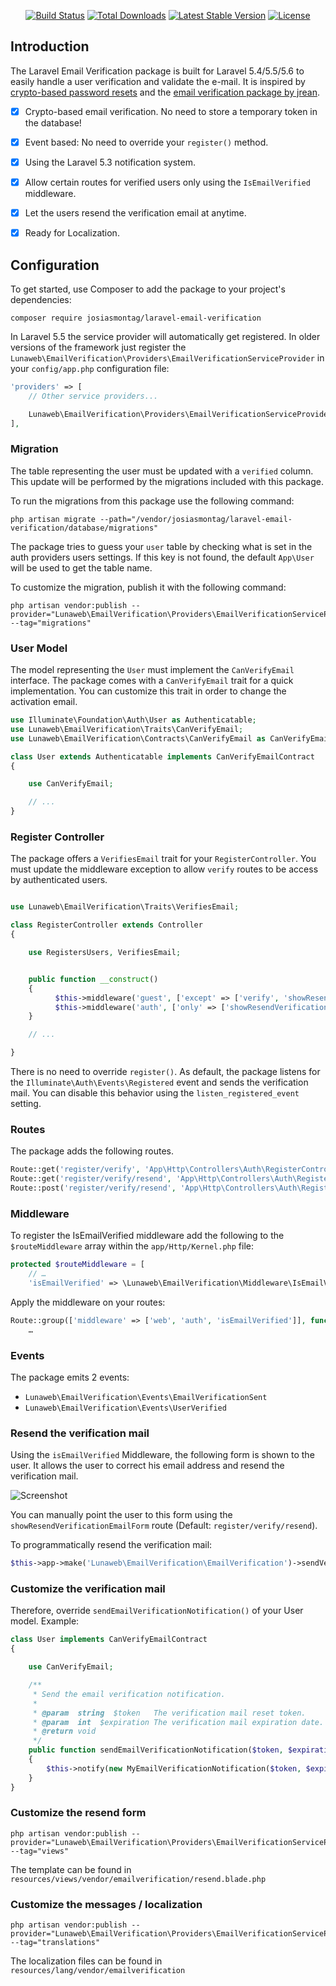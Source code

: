 
<p align="center">
<a href="https://travis-ci.org/josiasmontag/laravel-email-verification"><img src="https://travis-ci.org/josiasmontag/laravel-email-verification.svg" alt="Build Status"></a>
<a href="https://packagist.org/packages/josiasmontag/laravel-email-verification"><img src="https://poser.pugx.org/josiasmontag/laravel-email-verification/d/total.svg" alt="Total Downloads"></a>
<a href="https://packagist.org/packages/josiasmontag/laravel-email-verification"><img src="https://poser.pugx.org/josiasmontag/laravel-email-verification/v/stable.svg" alt="Latest Stable Version"></a>
<a href="https://packagist.org/packages/josiasmontag/laravel-email-verification"><img src="https://poser.pugx.org/josiasmontag/laravel-email-verification/license.svg" alt="License"></a>
</p>

## Introduction

The Laravel Email Verification package is built for Laravel 5.4/5.5/5.6 to easily handle a user verification and validate the e-mail. It is inspired by [crypto-based password resets](https://github.com/laravel/framework/pull/17499) and the [email verification package by jrean](https://github.com/jrean/laravel-user-verification).

- [x] Crypto-based email verification. No need to store a temporary token in the database!
- [x] Event based: No need to override your `register()` method.
- [x] Using the Laravel 5.3 notification system.
- [x] Allow certain routes for verified users only using the `IsEmailVerified` middleware.
- [x] Let the users resend the verification email at anytime.
- [x] Ready for Localization.
      

## Configuration


To get started, use Composer to add the package to your project's dependencies:

    composer require josiasmontag/laravel-email-verification


In Laravel 5.5 the service provider will automatically get registered. In older versions of the framework just register the `Lunaweb\EmailVerification\Providers\EmailVerificationServiceProvider` in your `config/app.php` configuration file:

```php
'providers' => [
    // Other service providers...

    Lunaweb\EmailVerification\Providers\EmailVerificationServiceProvider::class,
],
```

### Migration

The table representing the user must be updated with a `verified` column.
This update will be performed by the migrations included with this package.

To run the migrations from this package use the following command:

```
php artisan migrate --path="/vendor/josiasmontag/laravel-email-verification/database/migrations"
```

The package tries to guess your `user` table by checking what is set in the auth providers users settings.
If this key is not found, the default `App\User` will be used to get the table name.

To customize the migration, publish it with the following command:

```
php artisan vendor:publish --provider="Lunaweb\EmailVerification\Providers\EmailVerificationServiceProvider" --tag="migrations"
```

### User Model

The model representing the `User` must implement the `CanVerifyEmail` interface. The package comes with a `CanVerifyEmail` trait for a quick implementation. You can customize this trait in order to change the activation email.


```php
use Illuminate\Foundation\Auth\User as Authenticatable;
use Lunaweb\EmailVerification\Traits\CanVerifyEmail;
use Lunaweb\EmailVerification\Contracts\CanVerifyEmail as CanVerifyEmailContract;

class User extends Authenticatable implements CanVerifyEmailContract
{

    use CanVerifyEmail;

    // ...
}
```

### Register Controller

The package offers a `VerifiesEmail` trait for your `RegisterController`. You must update the middleware exception to allow `verify` routes to be access by authenticated users.

```php

use Lunaweb\EmailVerification\Traits\VerifiesEmail;

class RegisterController extends Controller
{

    use RegistersUsers, VerifiesEmail;


    public function __construct()
    {
          $this->middleware('guest', ['except' => ['verify', 'showResendVerificationEmailForm', 'resendVerificationEmail']]);
          $this->middleware('auth', ['only' => ['showResendVerificationEmailForm', 'resendVerificationEmail']]);
    }

    // ...

}

```

There is no need to override `register()`. As default, the package listens for the `Illuminate\Auth\Events\Registered` event and sends the verification mail. You can disable this behavior using the `listen_registered_event` setting.

### Routes

The package adds the following routes.

```php
Route::get('register/verify', 'App\Http\Controllers\Auth\RegisterController@verify')->name('verifyEmailLink');
Route::get('register/verify/resend', 'App\Http\Controllers\Auth\RegisterController@showResendVerificationEmailForm')->name('showResendVerificationEmailForm');
Route::post('register/verify/resend', 'App\Http\Controllers\Auth\RegisterController@resendVerificationEmail')->name('resendVerificationEmail');

```

### Middleware


To register the IsEmailVerified middleware add the following to the `$routeMiddleware` array within the `app/Http/Kernel.php` file:

```php
protected $routeMiddleware = [
    // …
    'isEmailVerified' => \Lunaweb\EmailVerification\Middleware\IsEmailVerified::class,
```

Apply the middleware on your routes:

```php
Route::group(['middleware' => ['web', 'auth', 'isEmailVerified']], function () {
    …
```

### Events

The package emits 2 events:

* ``Lunaweb\EmailVerification\Events\EmailVerificationSent``
* ``Lunaweb\EmailVerification\Events\UserVerified``



### Resend the verification mail

Using the `isEmailVerified` Middleware, the following form is shown to the user. It allows the user to correct his email address and resend the verification mail.

![Screenshot](https://user-images.githubusercontent.com/1945577/27735164-7b316630-5d9e-11e7-86f6-8922a2488cfb.png)

You can manually point the user to this form using the `showResendVerificationEmailForm` route (Default: `register/verify/resend`).

To programmatically resend the verification mail:
```php
$this->app->make('Lunaweb\EmailVerification\EmailVerification')->sendVerifyLink($user);
```


### Customize the verification mail

Therefore, override `sendEmailVerificationNotification()` of your User model. Example:

```php
class User implements CanVerifyEmailContract
{

    use CanVerifyEmail;

    /**
     * Send the email verification notification.
     *
     * @param  string  $token   The verification mail reset token.
     * @param  int  $expiration The verification mail expiration date.
     * @return void
     */
    public function sendEmailVerificationNotification($token, $expiration)
    {
        $this->notify(new MyEmailVerificationNotification($token, $expiration));
    }
}
```

### Customize the resend form
```
php artisan vendor:publish --provider="Lunaweb\EmailVerification\Providers\EmailVerificationServiceProvider" --tag="views"
```
The template can be found in `resources/views/vendor/emailverification/resend.blade.php`

### Customize the messages / localization
```
php artisan vendor:publish --provider="Lunaweb\EmailVerification\Providers\EmailVerificationServiceProvider" --tag="translations"
```
The localization files can be found in `resources/lang/vendor/emailverification`
